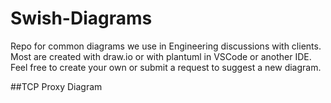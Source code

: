# Swish-Diagrams
Repo for common diagrams we use in Engineering discussions with clients.  Most are created with draw.io or with plantuml in VSCode or another IDE.  Feel free to create your own or submit a request to suggest a new diagram.

##TCP Proxy Diagram

